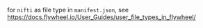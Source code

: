 for `nifti` as file type in `manifest.json`, see https://docs.flywheel.io/User_Guides/user_file_types_in_flywheel/

